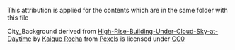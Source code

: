 This attribution is applied for the contents which are in the same folder with this file

City_Background derived from [High-Rise-Building-Under-Cloud-Sky-at-Daytime](https://www.pexels.com/photo/high-rise-building-under-cloudy-sky-at-daytime-242124) by [Kaique Rocha](https://www.pexels.com/u/kaiquestr) from [Pexels](https://www.pexels.com) is licensed under [CC0](https://www.pexels.com/photo-license)